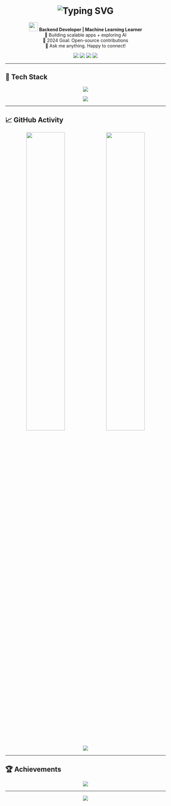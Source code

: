 <!-- Profile Header -->
<h1 align="center">
  <img src="https://readme-typing-svg.herokuapp.com?font=Fira+Code&size=24&duration=3000&pause=1000&color=00F7FF&vCenter=true&width=600&lines=Hi+I'm+Iqran+👋;Python+%7C+Django+%7C+FastAPI;ML+Explorer+%7C+Always+Learning" alt="Typing SVG" />
</h1>

<p align="center">
  <img src="https://media.giphy.com/media/hvRJCLFzcasrR4ia7z/giphy.gif" width="28"/>
  <strong>Backend Developer | Machine Learning Learner</strong><br/>
  🧠 Building scalable apps + exploring AI<br/>
  🎯 2024 Goal: Open-source contributions<br/>
  💬 Ask me anything. Happy to connect!
</p>

<!-- Socials -->
<p align="center">
  <a href="mailto:iqrannwl@gmail.com"><img src="https://img.shields.io/badge/Email-D14836?style=flat&logo=gmail&logoColor=white"/></a>
  <a href="https://github.com/iqrannwl"><img src="https://img.shields.io/github/followers/iqrannwl?label=Follow&style=flat&logo=github"/></a>
  <a href="https://linkedin.com/in/iqrannwl"><img src="https://img.shields.io/badge/LinkedIn-0077B5?style=flat&logo=linkedin&logoColor=white"/></a>
  <a href="https://leetcode.com/iqrannwl"><img src="https://img.shields.io/badge/LeetCode-FFA116?style=flat&logo=leetcode&logoColor=white"/></a>
</p>

---

## 🚀 Tech Stack

<p align="center">
  <img src="https://skillicons.dev/icons?i=python,django,fastapi,js,html,css,postgres,mysql,sqlite,docker,nginx,git" />
</p>

<p align="center">
  <img src="https://skillicons.dev/icons?i=pandas,numpy,scikit-learn,matplotlib,tensorflow,keras" />
</p>

---

## 📈 GitHub Activity

<p align="center">
  <img src="https://github-readme-stats.vercel.app/api?username=iqrannwl&show_icons=true&theme=tokyonight&hide_border=true" width="49%"/>
  <img src="https://github-readme-streak-stats.herokuapp.com/?user=iqrannwl&theme=tokyonight&hide_border=true" width="49%" />
</p>

<p align="center">
  <img src="https://github-readme-activity-graph.vercel.app/graph?username=iqrannwl&theme=react-dark&hide_border=true"/>
</p>

---

## 🏆 Achievements

<p align="center">
  <img src="https://github-profile-trophy.vercel.app/?username=iqrannwl&theme=darkhub&no-bg=true&no-frame=true&row=1&margin-w=10" />
</p>

---

<p align="center">
  <img src="https://capsule-render.vercel.app/api?type=waving&height=100&color=gradient&section=footer"/>
</p>

